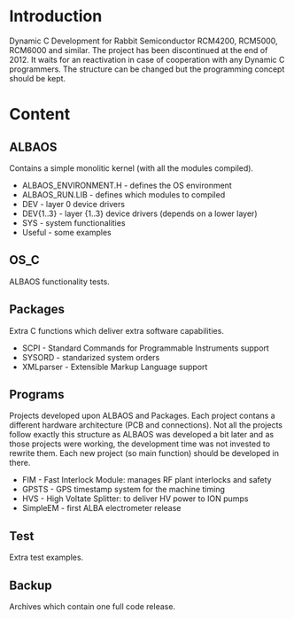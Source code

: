 # Introduction
Dynamic C Development for Rabbit Semiconductor RCM4200, RCM5000, RCM6000 and similar. The project has been discontinued at the end of 2012. It waits for an reactivation in case of cooperation with any Dynamic C programmers. The structure can be changed but the programming concept should be kept.
# Content
## ALBAOS
Contains a simple monolitic kernel (with all the modules compiled).
* ALBAOS_ENVIRONMENT.H - defines the OS environment
* ALBAOS_RUN.LIB - defines which modules to compiled
* DEV - layer 0 device drivers
* DEV{1..3} - layer {1..3} device drivers (depends on a lower layer)
* SYS - system functionalities
* Useful - some examples
## OS_C
ALBAOS functionality tests.
## Packages
Extra C functions which deliver extra software capabilities.
* SCPI - Standard Commands for Programmable Instruments support
* SYSORD - standarized system orders
* XMLparser - Extensible Markup Language support
## Programs
Projects developed upon ALBAOS and Packages. Each project contans a different hardware architecture (PCB and connections). Not all the projects follow exactly this structure as ALBAOS was developed a bit later and as those projects were working, the development time was not invested to rewrite them. Each new project (so main function) should be developed in there.
* FIM - Fast Interlock Module: manages RF plant interlocks and safety
* GPSTS - GPS timestamp system for the machine timing
* HVS - High Voltate Splitter: to deliver HV power to ION pumps
* SimpleEM - first ALBA electrometer release
## Test
Extra test examples.
## Backup
Archives which contain one full code release.
